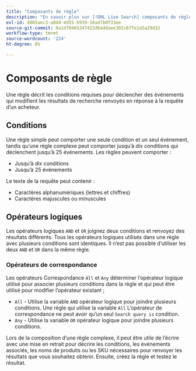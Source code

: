 ```yaml
---
title: "Composants de règle"
description: "En savoir plus sur [!DNL Live Search] composants de règle et opérateurs."
exl-id: 4065aec3-a8d4-4d55-b939-16ad7b0f33ee
source-git-commit: 0a1d70465247422db44daee302c67fe1a5a29d32
workflow-type: tm+mt
source-wordcount: '224'
ht-degree: 0%

---
```


# Composants de règle

Une règle décrit les conditions requises pour déclencher des événements qui modifient les résultats de recherche renvoyés en réponse à la requête d’un acheteur.

## Conditions

Une règle simple peut comporter une seule condition et un seul événement, tandis qu’une règle complexe peut comporter jusqu’à dix conditions qui déclenchent jusqu’à 25 événements.
Les règles peuvent comporter :

* Jusqu’à dix conditions
* Jusqu’à 25 événements

Le texte de la requête peut contenir :

* Caractères alphanumériques (lettres et chiffres)
* Caractères majuscules ou minuscules

## Opérateurs logiques

Les opérateurs logiques `AND` et `OR` joignez deux conditions et renvoyez des résultats différents. Tous les opérateurs logiques utilisés dans une règle avec plusieurs conditions sont identiques. Il n’est pas possible d’utiliser les deux `AND` et `OR` dans la même règle.

### Opérateurs de correspondance

Les opérateurs Correspondance `All` et `Any` déterminer l’opérateur logique utilisé pour associer plusieurs conditions dans la règle et qui peut être utilisé pour modifier l’opérateur existant ;

* `All` - Utilise la variable `AND` opérateur logique pour joindre plusieurs conditions. Une règle qui utilise la variable `All` L’opérateur de correspondance ne peut avoir qu’un seul `Search query is` condition.
* `Any` - Utilise la variable `OR` opérateur logique pour joindre plusieurs conditions.

Lors de la composition d’une règle complexe, il peut être utile de l’écrire avec une mise en retrait pour décrire les conditions, les événements associés, les noms de produits ou les SKU nécessaires pour renvoyer les résultats que vous souhaitez obtenir. Ensuite, créez la règle et testez le résultat.
